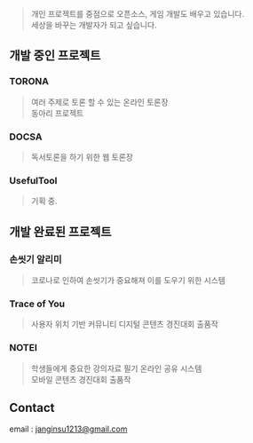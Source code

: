 
> 개인 프로젝트를 중점으로 오픈소스, 게임 개발도 배우고 있습니다. <br>
> 세상을 바꾸는 개발자가 되고 싶습니다.

## 개발 중인 프로젝트

### TORONA
> 여러 주제로 토론 할 수 있는 온라인 토론장 <br>
> 동아리 프로젝트

### DOCSA
> 독서토론을 하기 위한 웹 토론장

### UsefulTool
> 기획 중.


## 개발 완료된 프로젝트

### 손씻기 알리미
> 코로나로 인하여 손씻기가 중요해져 이를 도우기 위한 시스템

### Trace of You
> 사용자 위치 기반 커뮤니티
> 디지털 콘텐츠 경진대회 출품작

### NOTEI
> 학생들에게 중요한 강의자료 필기 온라인 공유 시스템 <br>
> 모바일 콘텐츠 경진대회 출품작


## Contact
email : janginsu1213@gmail.com
